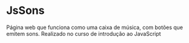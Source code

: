 # JsSons 
Página web que funciona como uma caixa de música, com botões que emitem sons. Realizado no curso de introdução ao JavaScript 
<img href="blob:https://imgur.com/f856b92b-f693-457b-8ec5-5b80fb2f9cda" />

